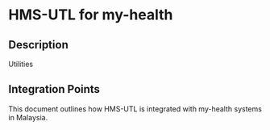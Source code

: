 # HMS-UTL for my-health

## Description

Utilities

## Integration Points

This document outlines how HMS-UTL is integrated with my-health systems in Malaysia.
